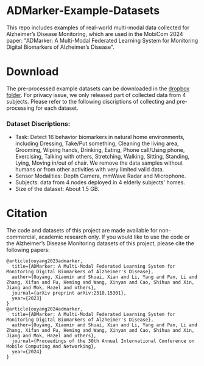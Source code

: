 # ADMarker-Example-Datasets

This repo includes examples of real-world multi-modal data collected for Alzheimer’s Disease Monitoring, which are used in the MobiCom 2024 paper: "ADMarker: A Multi-Modal Federated Learning System for Monitoring Digital Biomarkers of Alzheimer’s Disease".



# Download

  The pre-processed example datasets can be downloaded in the [dropbox folder](https://www.dropbox.com/scl/fo/bghugv708agxcmthso9vt/h?rlkey=4pwt0mzqt4bba9159u3bi9bmn&dl=0). For privacy issue, we only released part of collected data from 4 subjects. Please refer to the following discriptions of collecting and pre-processing for each dataset. 
  
  
### Dataset Discriptions: 

* Task: Detect 16 behavior biomarkers in natural home environments, including Dressing, Take/Put something, Cleaning the living area, Grooming, Wiping hands, Drinking, Eating, Phone call/Using phone, Exercising, Talking with others, Stretching, Walking, Sitting, Standing, Lying, Moving in/out of chair. We remove the data samples without humans or from other activities with very limited valid data.
* Sensor Modalities: Depth Camera, mmWave Radar and Microphone.
* Subjects: data from 4 nodes deployed in 4 elderly subjects' homes.
* Size of the dataset: About 1.5 GB.


# Citation
The code and datasets of this project are made available for non-commercial, academic research only. If you would like to use the code or the Alzheimer’s Disease Monitoring datasets of this project, please cite the following papers:
```
@article{ouyang2023admarker,
  title={ADMarker: A Multi-Modal Federated Learning System for Monitoring Digital Biomarkers of Alzheimer's Disease},
  author={Ouyang, Xiaomin and Shuai, Xian and Li, Yang and Pan, Li and Zhang, Xifan and Fu, Heming and Wang, Xinyan and Cao, Shihua and Xin, Jiang and Mok, Hazel and others},
  journal={arXiv preprint arXiv:2310.15301},
  year={2023}
}
@article{ouyang2024admarker,
  title={ADMarker: A Multi-Modal Federated Learning System for Monitoring Digital Biomarkers of Alzheimer's Disease},
  author={Ouyang, Xiaomin and Shuai, Xian and Li, Yang and Pan, Li and Zhang, Xifan and Fu, Heming and Wang, Xinyan and Cao, Shihua and Xin, Jiang and Mok, Hazel and others},
  journal={Proceedings of the 30th Annual International Conference on Mobile Computing And Networking},
  year={2024}
}
```
